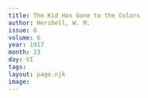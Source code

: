 ```yaml
---
title: The Kid Has Gone to the Colors
author: Hershell, W. M.
issue: 6
volume: 6
year: 1917
month: 23
day: VI
tags:
layout: page.njk
image:
---
```

